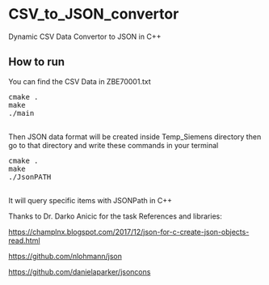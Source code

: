 # CSV_to_JSON_convertor
Dynamic CSV Data Convertor to JSON in C++
## How to run
You can find the CSV Data in ZBE70001.txt

<pre>
cmake .
make
./main

</pre>

Then JSON data format will be created inside Temp_Siemens directory
then go to that directory and write these commands in your terminal

<pre>
cmake .
make
./JsonPATH

</pre>

It will query specific items with JSONPath in C++

Thanks to Dr. Darko Anicic for the task
References and libraries:

https://champlnx.blogspot.com/2017/12/json-for-c-create-json-objects-read.html

https://github.com/nlohmann/json

https://github.com/danielaparker/jsoncons
